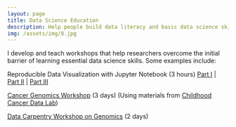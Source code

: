```yaml
---
layout: page
title: Data Science Education
description: Help people build data literacy and basic data science skills.
img: /assets/img/8.jpg
---
```


I develop and teach workshops that help researchers overcome the initial barrier of learning essential data science skills.  Some examples include:

Reproducible Data Visualization with Jupyter Notebook (3 hours)
[Part I](https://github.com/huajinw/reproducibility_plotting/blob/master/notebooks/reproducible_plotting-1.ipynb) |
[Part II](https://github.com/huajinw/reproducibility_plotting/blob/master/notebooks/reproducible_plotting-2.ipynb) |
[Part III](https://github.com/huajinw/reproducibility_plotting/blob/master/notebooks/reproducible_plotting-3.ipynb)

[Cancer Genomics Workshop](https://cmu-lib.github.io/CCDL_pgh_202008/) (3 days) (Using materials from [Childhood Cancer Data Lab](https://www.ccdatalab.org/))

[Data Carpentry Workshop on Genomics](https://huajinw.github.io/2022-03-23-CMU-online/) (2 days)

